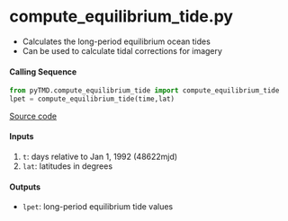 compute_equilibrium_tide.py
===========================

 - Calculates the long-period equilibrium ocean tides
 - Can be used to calculate tidal corrections for imagery  

#### Calling Sequence
```python
from pyTMD.compute_equilibrium_tide import compute_equilibrium_tide
lpet = compute_equilibrium_tide(time,lat)
```
[Source code](https://github.com/tsutterley/pyTMD/blob/master/pyTMD/compute_equilibrium_tide.py)

#### Inputs
 1. `t`: days relative to Jan 1, 1992 (48622mjd)
 2. `lat`: latitudes in degrees

#### Outputs
 - `lpet`: long-period equilibrium tide values

